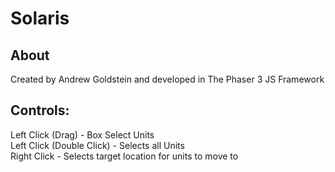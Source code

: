# Solaris  
## About  
Created by Andrew Goldstein and developed in The Phaser 3 JS Framework  
## **Controls:**  
Left Click (Drag) - Box Select Units  
Left Click (Double Click) - Selects all Units  
Right Click - Selects target location for units to move to  

